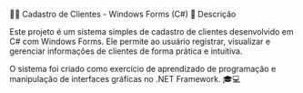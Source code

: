 🧑‍💼 Cadastro de Clientes - Windows Forms (C#)
📄 Descrição

Este projeto é um sistema simples de cadastro de clientes desenvolvido em C# com Windows Forms.
Ele permite ao usuário registrar, visualizar e gerenciar informações de clientes de forma prática e intuitiva.

O sistema foi criado como exercício de aprendizado de programação e manipulação de interfaces gráficas no .NET Framework. 🎓💻
